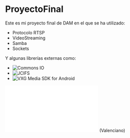 # ProyectoFinal

Este es mi proyecto final de DAM en el que se ha utilizado:

- Protocolo RTSP
- VideoStreaming
- Samba
- Sockets

Y algunas librerías externas como:

- ![Commons IO](https://commons.apache.org/proper/commons-io/)
- ![JCIFS](https://jcifs.samba.org)
- ![VXG Media SDK for Android](https://github.com/VideoExpertsGroup/VXG.Media.SDK.Android)

![Memoria](/Media/MemoriaProyecto.pdf) (Valenciano)

